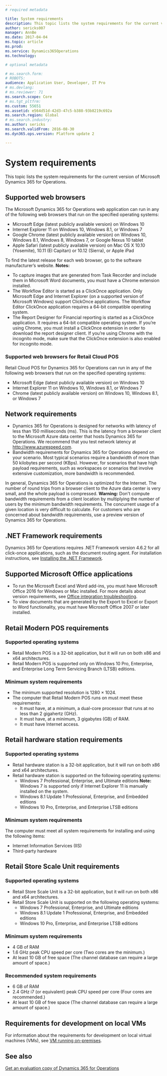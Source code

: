 ```yaml
---
# required metadata

title: System requirements
description: This topic lists the system requirements for the current version of Microsoft Dynamics 365 for Operations.
author: sericks007
manager: AnnBe
ms.date: 2017-04-04
ms.topic: article
ms.prod: 
ms.service: Dynamics365Operations
ms.technology: 

# optional metadata

# ms.search.form: 
# ROBOTS: 
audience: Application User, Developer, IT Pro
# ms.devlang: 
# ms.reviewer: 71
ms.search.scope: Core
# ms.tgt_pltfrm: 
ms.custom: 55651
ms.assetid: e564d51d-42d3-47c5-b388-93b8219c692a
ms.search.region: Global
# ms.search.industry: 
ms.author: sericks
ms.search.validFrom: 2016-08-30
ms.dyn365.ops.version: Platform update 2

---
```


# System requirements

This topic lists the system requirements for the current version of Microsoft Dynamics 365 for Operations.

Supported web browsers
----------------------

The Microsoft Dynamics 365 for Operations web application can run in any of the following web browsers that run on the specified operating systems:

-   Microsoft Edge (latest publicly available version) on Windows 10
-   Internet Explorer 11 on Windows 10, Windows 8.1, or Windows 7
-   Google Chrome (latest publicly available version) on Windows 10, Windows 8.1, Windows 8, Windows 7, or Google Nexus 10 tablet
-   Apple Safari (latest publicly available version) on Mac OS X 10.10 (Yosemite), 10.11 (El Capitan) or 10.12 (Sierra), or Apple iPad

To find the latest release for each web browser, go to the software manufacturer’s website. **Notes:**

-   To capture images that are generated from Task Recorder and include them in Microsoft Word documents, you must have a Chrome extension installed. <!---For instructions about how to install the extension, see [Screenshot Extension setup](/dynamics365/operations/dev-itpro/user-interface/task-recorder).-->
-   The Workflow Editor is started as a ClickOnce application. Only Microsoft Edge and Internet Explorer (on a supported version of Microsoft Windows) support ClickOnce applications. The Workflow Editor ClickOnce application requires a 64-bit compatible operating system.
-   The Report Designer for Financial reporting is started as a ClickOnce application. It requires a 64-bit compatible operating system. If you’re using Chrome, you must install a ClickOnce extension in order to download the report designer client. If you’re using Chrome with the incognito mode, make sure that the ClickOnce extension is also enabled for incognito mode.

### Supported web browsers for Retail Cloud POS

Retail Cloud POS for Dynamics 365 for Operations can run in any of the following web browsers that run on the specified operating systems:

-   Microsoft Edge (latest publicly available version) on Windows 10
-   Internet Explorer 11 on Windows 10, Windows 8.1, or Windows 7
-   Chrome (latest publicly available version) on Windows 10, Windows 8.1, or Windows 7

## Network requirements
-   Dynamics 365 for Operations is designed for networks with latency of less than 150 milliseconds (ms). This is the latency from a browser client to the Microsoft Azure data center that hosts Dynamics 365 for Operations. We recommend that you test network latency at <http://www.azurespeed.com>.
-   Bandwidth requirements for Dynamics 365 for Operations depend on your scenario. Most typical scenarios require a bandwidth of more than 50 kilobytes per second (KBps). However, for scenarios that have high payload requirements, such as workspaces or scenarios that involve extensive customization, more bandwidth is recommended.

In general, Dynamics 365 for Operations is optimized for the Internet. The number of round trips from a browser client to the Azure data center is very small, and the whole payload is compressed. **Warning:** Don't compute bandwidth requirements from a client location by multiplying the number of users by the minimum bandwidth requirements. The concurrent usage of a given location is very difficult to calculate. For customers who are concerned about bandwidth requirements, use a preview version of Dynamics 365 for Operations.

## .NET Framework requirements
Dynamics 365 for Operations requires .NET Framework version 4.6.2 for all click-once applications, such as the document routing agent. For installation instructions, see [Installing the .NET Framework](https://msdn.microsoft.com/en-us/library/5a4x27ek(v=vs.110).aspx).

## Supported Microsoft Office applications
-   To run the Microsoft Excel and Word add-ins, you must have Microsoft Office 2016 for Windows or Mac installed. For more details about version requirements, see [Office integration troubleshooting](/dynamics365/operations/dev-itpro/office-integration/office-integration-troubleshooting).
-   To view documents that are generated by the Export to Excel or Export to Word functionality, you must have Microsoft Office 2007 or later installed.

## Retail Modern POS requirements
### Supported operating systems

-   Retail Modern POS is a 32-bit application, but it will run on both x86 and x64 architectures.
-   Retail Modern POS is supported only on Windows 10 Pro, Enterprise, and Enterprise Long Term Servicing Branch (LTSB) editions.

### Minimum system requirements

-   The minimum supported resolution is 1280 × 1024.
-   The computer that Retail Modern POS runs on must meet these requirements:
    -   It must have, at a minimum, a dual-core processor that runs at no less than 2 gigahertz (GHz).
    -   It must have, at a minimum, 3 gigabytes (GB) of RAM.
    -   It must have Internet access.

## Retail hardware station requirements
### Supported operating systems

-   Retail hardware station is a 32-bit application, but it will run on both x86 and x64 architectures.
-   Retail hardware station is supported on the following operating systems:
    -   Windows 7 Professional, Enterprise, and Ultimate editions **Note:** Windows 7 is supported only if Internet Explorer 11 is manually installed on the system.
    -   Windows 8.1 Update 1 Professional, Enterprise, and Embedded editions
    -   Windows 10 Pro, Enterprise, and Enterprise LTSB editions

### Minimum system requirements

The computer must meet all system requirements for installing and using the following items:

-   Internet Information Services (IIS)
-   Third-party hardware

## Retail Store Scale Unit requirements
### Supported operating systems

-   Retail Store Scale Unit is a 32-bit application, but it will run on both x86 and x64 architectures.
-   Retail Store Scale Unit is supported on the following operating systems:
    -   Windows 7 Professional, Enterprise, and Ultimate editions
    -   Windows 8.1 Update 1 Professional, Enterprise, and Embedded editions
    -   Windows 10 Pro, Enterprise, and Enterprise LTSB editions

### Minimum system requirements

-   4 GB of RAM
-   1.6 GHz peak CPU speed per core (Two cores are the minimum.)
-   At least 10 GB of free space (The channel database can require a large amount of space.)

### Recommended system requirements

-   6 GB of RAM
-   2.4 GHz i7 (or equivalent) peak CPU speed per core (Four cores are recommended.)
-   At least 10 GB of free space (The channel database can require a large amount of space.)

## Requirements for development on local VMs
For information about the requirements for development on local virtual machines (VMs), see [VM running on-premises](/dynamics365/operations/dev-itpro/dev-tools/access-instances#vm-that-is-running-in-premises).

See also
--------

[Get an evaluation copy of Dynamics 365 for Operations](/dynamics365/operations/dev-itpro/dev-tools/get-evaluation-copy)


